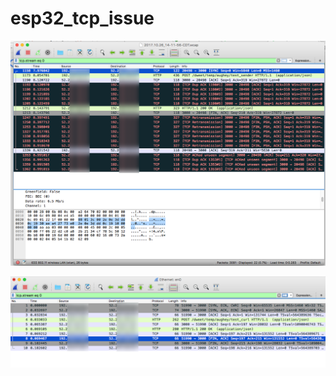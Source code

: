 # esp32_tcp_issue

![ESP32 Capture](ESP32_capture.png)

![Raspberry PI Capture](RaspberryPI_Capture.png)
